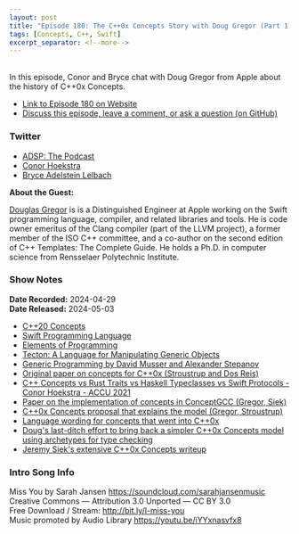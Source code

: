 ```yaml
---
layout: post
title: "Episode 180: The C++0x Concepts Story with Doug Gregor (Part 1)"
tags: [Concepts, C++, Swift]
excerpt_separator: <!--more-->
---
```


<div id="buzzsprout-player-15002608"></div><script src="https://www.buzzsprout.com/1501960/15002608-episode-180-the-c-0x-concepts-story-with-doug-gregor-part-1.js?container_id=buzzsprout-player-15002608&player=small" type="text/javascript" charset="utf-8"></script>

<br>In this episode, Conor and Bryce chat with Doug Gregor from Apple about the history of C++0x Concepts.

<!--more-->

* [Link to Episode 180 on Website](https://adspthepodcast.com/2024/05/03/Episode-180.html)
* [Discuss this episode, leave a comment, or ask a question (on GitHub)](https://github.com/codereport/adsp2/discussions/72)

### Twitter
 
* [ADSP: The Podcast](https://twitter.com/adspthepodcast)
* [Conor Hoekstra](https://twitter.com/code_report)
* [Bryce Adelstein Lelbach](https://twitter.com/blelbach)


**About the Guest:**

[Douglas Gregor](https://twitter.com/dgregor79) is is a Distinguished Engineer at Apple working on the Swift programming language, compiler, and related libraries and tools. He is code owner emeritus of the Clang compiler (part of the LLVM project), a former member of the ISO C++ committee, and a co-author on the second edition of C++ Templates: The Complete Guide. He holds a Ph.D. in computer science from Rensselaer Polytechnic Institute.

### Show Notes

**Date Recorded:** 2024-04-29 <br>
**Date Released:** 2024-05-03

* [C++20 Concepts](https://en.cppreference.com/w/cpp/language/constraints)
* [Swift Programming Language](https://developer.apple.com/swift/)
* [Elements of Programming](http://elementsofprogramming.com/)
* [Tecton: A Language for Manipulating Generic Objects](http://stepanovpapers.com/Tecton.pdf)
* [Generic Programming by David Musser and Alexander Stepanov](http://stepanovpapers.com/genprog.pdf)
* [Original paper on concepts for C++0x (Stroustrup and Dos Reis)](https://www.open-std.org/jtc1/sc22/wg21/docs/papers/2003/n1522.pdf)
* [C++ Concepts vs Rust Traits vs Haskell Typeclasses vs Swift Protocols - Conor Hoekstra - ACCU 2021](https://www.youtube.com/watch?v=iPVoCTgvi8M)
* [Paper on the implementation of concepts in ConceptGCC (Gregor, Siek)](https://www.open-std.org/jtc1/sc22/wg21/docs/papers/2005/n1848.pdf)
* [C++0x Concepts proposal that explains the model (Gregor, Stroustrup)](https://www.open-std.org/jtc1/sc22/wg21/docs/papers/2006/n2081.pdf)
* [Language wording for concepts that went into C++0x](https://www.open-std.org/jtc1/sc22/wg21/docs/papers/2008/n2617.pdf)
* [Doug's last-ditch effort to bring back a simpler C++0x Concepts model using archetypes for type checking](https://www.open-std.org/jtc1/sc22/wg21/docs/papers/2013/n3629.pdf)
* [Jeremy Siek's extensive C++0x Concepts writeup](https://arxiv.org/pdf/1201.0027)

### Intro Song Info
 
Miss You by Sarah Jansen https://soundcloud.com/sarahjansenmusic<br>
Creative Commons — Attribution 3.0 Unported — CC BY 3.0<br>
Free Download / Stream: http://bit.ly/l-miss-you<br>
Music promoted by Audio Library https://youtu.be/iYYxnasvfx8<br>

